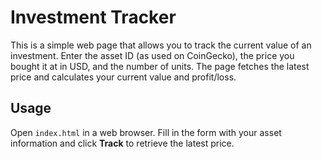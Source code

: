 # Investment Tracker

This is a simple web page that allows you to track the current value of an investment. Enter the asset ID (as used on CoinGecko), the price you bought it at in USD, and the number of units. The page fetches the latest price and calculates your current value and profit/loss.

## Usage

Open `index.html` in a web browser. Fill in the form with your asset information and click **Track** to retrieve the latest price.
